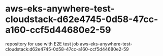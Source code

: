 # aws-eks-anywhere-test-cloudstack-d62e4745-0d58-47cc-a160-ccf5d44680e2-59
repository for use with E2E test job aws-eks-anywhere-test-cloudstack:d62e4745-0d58-47cc-a160-ccf5d44680e2-59
